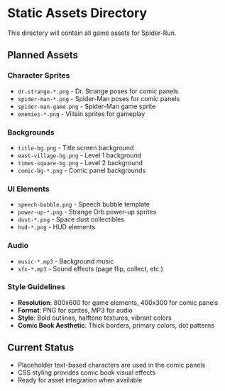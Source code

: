 # Static Assets Directory

This directory will contain all game assets for Spider-Run.

## Planned Assets

### Character Sprites
- `dr-strange-*.png` - Dr. Strange poses for comic panels
- `spider-man-*.png` - Spider-Man poses for comic panels
- `spider-man-game.png` - Spider-Man game sprite
- `enemies-*.png` - Villain sprites for gameplay

### Backgrounds
- `title-bg.png` - Title screen background
- `east-village-bg.png` - Level 1 background
- `times-square-bg.png` - Level 2 background
- `comic-bg-*.png` - Comic panel backgrounds

### UI Elements
- `speech-bubble.png` - Speech bubble template
- `power-up-*.png` - Strange Orb power-up sprites
- `dust-*.png` - Space dust collectibles
- `hud-*.png` - HUD elements

### Audio
- `music-*.mp3` - Background music
- `sfx-*.mp3` - Sound effects (page flip, collect, etc.)

### Style Guidelines
- **Resolution**: 800x600 for game elements, 400x300 for comic panels
- **Format**: PNG for sprites, MP3 for audio
- **Style**: Bold outlines, halftone textures, vibrant colors
- **Comic Book Aesthetic**: Thick borders, primary colors, dot patterns

## Current Status
- Placeholder text-based characters are used in the comic panels
- CSS styling provides comic book visual effects
- Ready for asset integration when available
